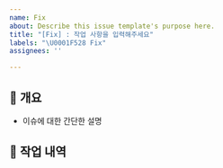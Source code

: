 ```yaml
---
name: Fix
about: Describe this issue template's purpose here.
title: "[Fix] : 작업 사항을 입력해주세요"
labels: "\U0001F528 Fix"
assignees: ''

---
```


## 💁 개요
- 이슈에 대한 간단한 설명

## 📑 작업 내역
